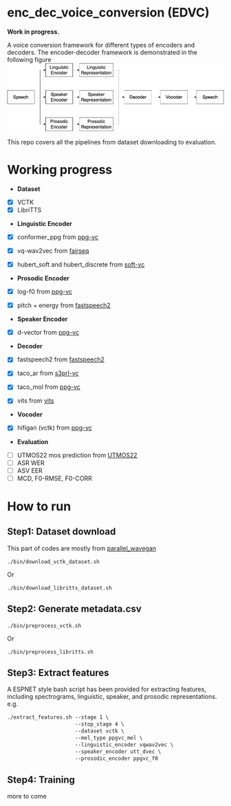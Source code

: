 # enc_dec_voice_conversion (**EDVC**)

**Work in progress.**

A voice conversion framework for different types of encoders and decoders. The encoder-decoder framework is demonstrated in the following figure ![figure](enc_dec_voice_conversion.drawio.png)

This repo covers all the pipelines from dataset downloading to evaluation.

# Working progress

- **Dataset**
 - [x] VCTK
 - [x] LibriTTS

- **Linguistic Encoder**
 - [x] conformer_ppg from [ppg-vc](https://github.com/liusongxiang/ppg-vc)
 - [x] vq-wav2vec from [fairseq](https://github.com/facebookresearch/fairseq)
 - [x] hubert_soft and hubert_discrete from [soft-vc](https://github.com/bshall/soft-vc)
 
 
- **Prosodic Encoder**
 - [x] log-f0 from [ppg-vc](https://github.com/liusongxiang/ppg-vc)
 - [x] pitch + energy from [fastspeech2](https://github.com/ming024/FastSpeech2)
 
 
- **Speaker Encoder**
 - [x] d-vector from [ppg-vc](https://github.com/liusongxiang/ppg-vc)
 
 
- **Decoder**
 - [x] fastspeech2 from [fastspeech2](https://github.com/ming024/FastSpeech2)
 - [x] taco_ar from [s3prl-vc](https://github.com/s3prl/s3prl/tree/main/s3prl/downstream/a2a-vc-vctk)
 - [x] taco_mol from [ppg-vc](https://github.com/liusongxiang/ppg-vc)
 - [x] vits from [vits](https://github.com/jaywalnut310/vits)
 
 
- **Vocoder**
 - [x] hifigan (vctk) from [ppg-vc](https://github.com/liusongxiang/ppg-vc)

- **Evaluation**
 - [ ] UTMOS22 mos prediction from [UTMOS22](https://github.com/sarulab-speech/UTMOS22)
 - [ ] ASR WER
 - [ ] ASV EER
 - [ ] MCD, F0-RMSE, F0-CORR
# How to run

## Step1: Dataset download 
This part of codes are mostly from [parallel_wavegan](https://github.com/kan-bayashi/ParallelWaveGAN)

```
./bin/download_vctk_dataset.sh
```

Or

```
./bin/download_libritts_dataset.sh
```
## Step2: Generate metadata.csv

```
./bin/preprocess_vctk.sh
```
Or
```
./bin/preprocess_libritts.sh
```

## Step3: Extract features

A ESPNET style bash script has been provided for extracting features, including spectrograms, linguistic, speaker, and prosodic representations.
e.g.
```
./extract_features.sh --stage 1 \
                      --stop_stage 4 \
                      --dataset vctk \
                      --mel_type ppgvc_mel \
                      --linguistic_encoder vqwav2vec \
                      --speaker_encoder utt_dvec \
                      --prosodic_encoder ppgvc_f0
```

## Step4: Training

more to come
